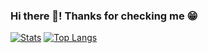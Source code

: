 ### Hi there 👋! Thanks for checking me 😁

[![Stats](https://github-readme-stats.vercel.app/api?username=typhoon11&count_private=true&show_icons=true&theme=nightowl)](https://github.com/anuraghazra/github-readme-stats) [![Top Langs](https://github-readme-stats.vercel.app/api/top-langs/?username=typhoon11&theme=nightowl)](https://github.com/anuraghazra/github-readme-stats)


